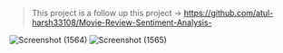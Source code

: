 > This project is a follow up this project -> https://github.com/atul-harsh33108/Movie-Review-Sentiment-Analysis-



![Screenshot (1564)](https://github.com/user-attachments/assets/d7968dbf-0973-4b3b-abf0-c9a4af87411e)
![Screenshot (1565)](https://github.com/user-attachments/assets/e59f838b-72da-4e1c-bf98-9df83e09c4bd)
